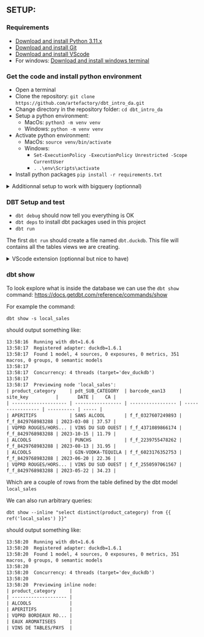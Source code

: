 ## SETUP:


### Requirements

- [Download and install Python 3.11.x](https://www.python.org/downloads/release/python-3116/)
- [Download and install Git](https://git-scm.com/downloads)
- [Download and install VScode](https://code.visualstudio.com/download)
- For windows: [Download and install windows terminal](https://learn.microsoft.com/en-us/windows/terminal/install)

### Get the code and install python environment

- Open a terminal
- Clone the repository: `git clone https://github.com/artefactory/dbt_intro_da.git`
- Change directory in the repository folder: `cd dbt_intro_da`
- Setup a python environment: 
    - MacOs: `python3 -m venv venv`
    - Windows: `python -m venv venv`
- Activate python environment:
    - MacOs: `source venv/bin/activate`
    - Windows:
      - `Set-ExecutionPolicy -ExecutionPolicy Unrestricted -Scope CurrentUser`
      - `. .\env\Scripts\activate`
- Install python packages `pip install -r requirements.txt`

<details>
  <summary>Additionnal setup to work with bigquery (optionnal)</summary>

### Additionnal setup to work with bigquery (optionnal)

In order to work with bigquery you need to change the target in the profiles to the bigquery target.
You also need to update the dataset used in the profile by changing `name` to your name.

```
dbt_intro_da:
  target: dev_bigquery
  outputs:
    duckdb:
      path: dbt.duckdb
      type: duckdb
      threads: 4
    dev_bigquery:
      type: bigquery
      method: oauth
      project: formation-sql-316408
      dataset: dbt_intro_da_name
      location: EU
      threads: 4

```

- [Download and install Gcloud](https://cloud.google.com/sdk/docs/install)
- Connect to gcloud:
```
gcloud auth application-default login \
--scopes=https://www.googleapis.com/auth/bigquery,\
https://www.googleapis.com/auth/drive.readonly,\
https://www.googleapis.com/auth/iam.test

```

</details>


### DBT Setup and test

- `dbt debug` should now tell you everything is OK
- `dbt deps` to install dbt packages used in this project
- `dbt run`

The first `dbt run` should create a file named `dbt.duckdb`.
This file will contains all the tables views we are creating.

<details>
  <summary>VScode extension (optionnal but nice to have)</summary>

### VScode extension (optionnal but nice to have):

To help us navigate the dbt project we are using the extension dbt power user:
- Install the extension: https://marketplace.visualstudio.com/items?itemName=innoverio.vscode-dbt-power-user

There is one setting that should be added
- Go in settings
    - ![](./assets/vs_code_extensions/dbt_power_user/01_open_settings.png)
- Search for `files:assoc` and add `*.sql` in the field *Item* and `jinja-sql` in the *Value*
    - ![](./assets/vs_code_extensions/dbt_power_user/02_add_in_settings.png)
- Clicks on *run dbt SQL*
    - ![](./assets/vs_code_extensions/dbt_power_user/03_query_model.png)
- View lineage
    - ![](./assets/vs_code_extensions/dbt_power_user/04_view_lineage.png)

</details>

### dbt show

To look explore what is inside the database we can use the `dbt show` command: https://docs.getdbt.com/reference/commands/show

For example the command:
```
dbt show -s local_sales
```
should output something like:
```
13:58:16  Running with dbt=1.6.6
13:58:17  Registered adapter: duckdb=1.6.1
13:58:17  Found 1 model, 4 sources, 0 exposures, 0 metrics, 351 macros, 0 groups, 0 semantic models
13:58:17  
13:58:17  Concurrency: 4 threads (target='dev_duckdb')
13:58:17  
13:58:17  Previewing node 'local_sales':
| product_category     | pdt_SUB_CATEGORY  | barcode_ean13     | site_key          |       DATE |    CA |
| -------------------- | ----------------- | ----------------- | ----------------- | ---------- | ----- |
| APERITIFS            | SANS ALCOOL       | f_f_0327607249893 | f_f_8429768983288 | 2023-03-08 | 37.57 |
| VQPRD ROUGES/HORS... | VINS DU SUD OUEST | f_f_4371089866174 | f_f_8429768983288 | 2023-10-15 | 11.79 |
| ALCOOLS              | PUNCHS            | f_f_2239755478262 | f_f_8429768983288 | 2023-08-13 | 31.95 |
| ALCOOLS              | GIN-VODKA-TEQUILA | f_f_6023176352753 | f_f_8429768983288 | 2023-06-20 | 22.36 |
| VQPRD ROUGES/HORS... | VINS DU SUD OUEST | f_f_2550597061567 | f_f_8429768983288 | 2023-05-22 | 34.23 |
```
Which are a couple of rows from the table defined by the dbt model `local_sales`

We can also run arbitrary queries:
```
dbt show --inline "select distinct(product_category) from {{ ref('local_sales') }}"
```
should output something like:
```
13:58:20  Running with dbt=1.6.6
13:58:20  Registered adapter: duckdb=1.6.1
13:58:20  Found 1 model, 4 sources, 0 exposures, 0 metrics, 351 macros, 0 groups, 0 semantic models
13:58:20  
13:58:20  Concurrency: 4 threads (target='dev_duckdb')
13:58:20  
13:58:20  Previewing inline node:
| product_category     |
| -------------------- |
| ALCOOLS              |
| APERITIFS            |
| VQPRD BORDEAUX RO... |
| EAUX AROMATISEES     |
| VINS DE TABLES/PAYS  |
```

